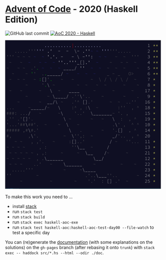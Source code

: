 # [Advent of Code](https://adventofcode.com) - 2020 (Haskell Edition)

![GitHub last commit](https://img.shields.io/github/last-commit/rolandtritsch/haskell-aoc-2020)
[![AoC 2020 - Haskell](https://github.com/rolandtritsch/haskell-aoc-2020/actions/workflows/ci.yml/badge.svg)](https://github.com/rolandtritsch/haskell-aoc-2020/actions/workflows/ci.yml)

![AoC](https://github.com/rolandtritsch/haskell-aoc-2020/blob/trunk/images/aoc-day25.png?raw=true)

To make this work you need to ...

* install [stack](https://www.haskellstack.org)
* run `stack test`
* run `stack build`
* run `stack exec haskell-aoc-exe`
* run `stack test haskell-aoc:haskell-aoc-test-day00 --file-watch` to test a specific day

You can (re)generate the [documentation](http://tedn.life/haskell-aoc-2020) (with some explanations on the solutions) on the `gh-pages` branch (after rebasing it onto `trunk`) with `stack exec -- haddock src/*.hs --html --odir ./doc`.
